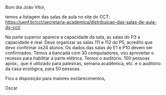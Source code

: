 Bom dia João Vítor,

temos a listagem das salas de aula no site do CCT:
https://uenf.br/cct/secretaria-academica/distribuicao-das-salas-de-aula-do-cct/

Na parte superior aparece a capacidade da sala, as salas do P3 a capacidade é real.  Devo organizar as salas 111 e 112 do P5, acredito que devo confirmar os24 alunos.
Os dados das salas do E1 e P10 devem ser confirmados.
Temos a bancada com 30 computadores, vou aproveitar o recesso para habilitar a parte elétrica.
Temos o auditório, 100 pessoas aprox., que é utilizado para palestras, semana acadêmica, etc. e o auditório da casa ecológica, para 50 pessoas.

Fico a disposição para maiores esclarecimentos,

Oscar